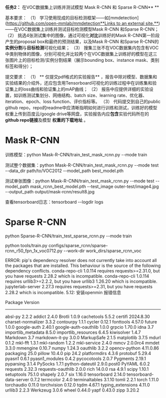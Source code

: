 **任务2：**
在VOC数据集上训练并测试模型 Mask R-CNN 和 Sparse R-CNN** **

基本要求：
（1） 学习使用现成的目标检测框架——如[mmdetection]([https://github.com/open-mmlab/mmdetection**Links to an external site.**](https://github.com/open-mmlab/mmdetection))——在VOC数据集上训练并测试目标检测模型Mask R-CNN 和Sparse R-CNN；
（2） 挑选4张测试集中的图像，通过可视化**对比**训练好的Mask R-CNN第一阶段产生的proposal box和最终的预测结果，以及Mask R-CNN 和Sparse R-CNN的**实例分割**与**目标检测**可视化结果；
（3） 搜集三张不在VOC数据集内包含有VOC中类别物体的图像，分别可视化并比较两个在VOC数据集上训练好的模型在这三张图片上的目标检测/实例分割结果（展示bounding box、instance mask、类别标签和得分）；

提交要求：
（1） ** 仅提交pdf格式的实验报告** ，报告中除对模型、数据集和实验结果的介绍外，还应包含用Tensorboard可视化的训练过程中在训练集和验证集上的loss曲线和验证集上的mAP曲线；
（2） 报告中应提供详细的实验设置，如训练测试集划分、网络结构、batch size、learning rate、优化器、iteration、epoch、loss function、评价指标等。
（3） 代码提交到自己的public github repo，repo的readme中应清晰指明如何进行训练和测试，训练好的模型权重上传到百度云/google drive等网盘，实验报告内应**包含**实验代码所在的**github repo链接**及模型 **权重的下载地址** 。


# Mask R-CNN

训练模型：python Mask-R-CNN/train_test_mask_rcnn.py --mode train 

测试整个数据集：python Mask-R-CNN/train_test_mask_rcnn.py --mode test --data_dir path/to/VOC2012 --model_path best_model.pth

测试单张图像：python Mask-R-CNN/train_test_mask_rcnn.py --mode test --model_path mask_rcnn_best_model.pth --test_image outer-test/image4.jpg --output_path output/mask-rcnn/result8.jpg

查看tensorboard日志：tensorboard --logdir logs

# Sparse R-CNN

python Sparse-R-CNN/train_test_sparse_rcnn.py --mode train 


python tools/train.py configs/sparse_rcnn/sparse-rcnn_r50_fpn_1x_voc0712.py --work-dir work_dirs/sparse_rcnn_voc

ERROR: pip's dependency resolver does not currently take into account all the packages that are installed. This behaviour is the source of the following dependency conflicts.
conda-repo-cli 1.0.114 requires requests>=2.31.0, but you have requests 2.28.2 which is incompatible.
conda-repo-cli 1.0.114 requires urllib3>=2.2.2, but you have urllib3 1.26.20 which is incompatible.
jupyterlab-server 2.27.3 requires requests>=2.31, but you have requests 2.28.2 which is incompatible.    5.12:  安装openmin 报错信息



Package                 Version

---

absl-py                 2.2.2
addict                  2.4.0
Brotli                  1.0.9
cachetools              5.5.2
certifi                 2024.8.30
charset-normalizer      3.3.2
contourpy               1.1.1
cycler                  0.12.1
fonttools               4.57.0
future                  1.0.0
google-auth             2.40.1
google-auth-oauthlib    1.0.0
grpcio                  1.70.0
idna                    3.7
importlib_metadata      8.5.0
importlib_resources     6.4.5
kiwisolver              1.4.7
Markdown                3.7
markdown-it-py          3.0.0
MarkupSafe              2.1.5
matplotlib              3.7.5
mdurl                   0.1.2
mkl-fft                 1.3.1
mkl-random              1.2.2
mkl-service             2.4.0
mmcv                    2.0.0rc4
mmdet                   3.3.0
mmengine                0.10.7
numpy                   1.24.3
oauthlib                3.2.2
opencv-python           4.11.0.86
packaging               25.0
pillow                  10.4.0
pip                     24.2
platformdirs            4.3.6
protobuf                5.29.4
pyasn1                  0.6.1
pyasn1_modules          0.4.2
pycocotools             2.0.7
Pygments                2.19.1
pyparsing               3.1.4
PySocks                 1.7.1
python-dateutil         2.9.0.post0
PyYAML                  6.0.2
requests                2.32.3
requests-oauthlib       2.0.0
rich                    14.0.0
rsa                     4.9.1
scipy                   1.10.1
setuptools              75.1.0
shapely                 2.0.7
six                     1.16.0
tensorboard             2.14.0
tensorboard-data-server 0.7.2
termcolor               2.4.0
terminaltables          3.1.10
tomli                   2.2.1
torch                   1.11.0
torchaudio              0.11.0
torchvision             0.12.0
tqdm                    4.67.1
typing_extensions       4.11.0
urllib3                 2.2.3
Werkzeug                3.0.6
wheel                   0.44.0
yapf                    0.43.0
zipp                    3.20.2
